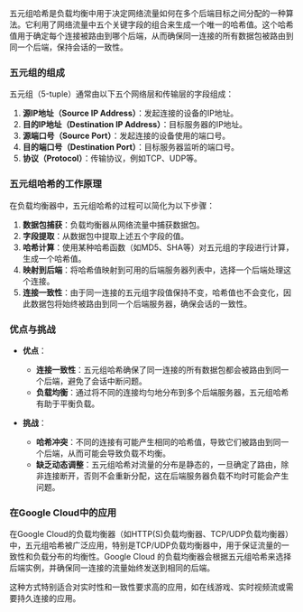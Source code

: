 五元组哈希是负载均衡中用于决定网络流量如何在多个后端目标之间分配的一种算法。它利用了网络流量中五个关键字段的组合来生成一个唯一的哈希值。这个哈希值用于确定每个连接被路由到哪个后端，从而确保同一连接的所有数据包被路由到同一个后端，保持会话的一致性。

### 五元组的组成
五元组（5-tuple）通常由以下五个网络层和传输层的字段组成：

1. **源IP地址（Source IP Address）**：发起连接的设备的IP地址。
2. **目的IP地址（Destination IP Address）**：目标服务器的IP地址。
3. **源端口号（Source Port）**：发起连接的设备使用的端口号。
4. **目的端口号（Destination Port）**：目标服务器监听的端口号。
5. **协议（Protocol）**：传输协议，例如TCP、UDP等。

### 五元组哈希的工作原理
在负载均衡器中，五元组哈希的过程可以简化为以下步骤：

1. **数据包捕获**：负载均衡器从网络流量中捕获数据包。
2. **字段提取**：从数据包中提取上述五个字段的值。
3. **哈希计算**：使用某种哈希函数（如MD5、SHA等）对五元组的字段进行计算，生成一个哈希值。
4. **映射到后端**：将哈希值映射到可用的后端服务器列表中，选择一个后端处理这个连接。
5. **连接一致性**：由于同一连接的五元组字段值保持不变，哈希值也不会变化，因此数据包将始终被路由到同一个后端服务器，确保会话的一致性。

### 优点与挑战
- **优点**：
  - **连接一致性**：五元组哈希确保了同一连接的所有数据包都会被路由到同一个后端，避免了会话中断问题。
  - **负载均衡**：通过将不同的连接均匀地分布到多个后端服务器，五元组哈希有助于平衡负载。

- **挑战**：
  - **哈希冲突**：不同的连接有可能产生相同的哈希值，导致它们被路由到同一个后端，从而可能会导致负载不均衡。
  - **缺乏动态调整**：五元组哈希对流量的分布是静态的，一旦确定了路由，除非连接断开，否则不会重新分配，这在后端服务器负载不均时可能会产生问题。

### 在Google Cloud中的应用
在Google Cloud的负载均衡器（如HTTP(S)负载均衡器、TCP/UDP负载均衡器）中，五元组哈希被广泛应用，特别是TCP/UDP负载均衡器中，用于保证流量的一致性和负载分布的均衡性。Google Cloud 的负载均衡器会根据五元组哈希来选择后端实例，并确保同一连接的流量始终发送到相同的后端。

这种方式特别适合对实时性和一致性要求高的应用，如在线游戏、实时视频流或需要持久连接的应用。
